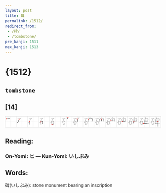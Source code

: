 ```yaml
---
layout: post
title: 碑
permalink: /1512/
redirect_from:
 - /碑/
 - /tombstone/
pre_kanji: 1511
nex_kanji: 1513
---
```


# {1512}

## `tombstone`

## [14]

<div class="stroke"><img src="../images/E7A291.png" /></div>

## Reading:

### On-Yomi: ヒ &mdash; Kun-Yomi: いしぶみ

## Words:

碑(いしぶみ): stone monument bearing an inscription
